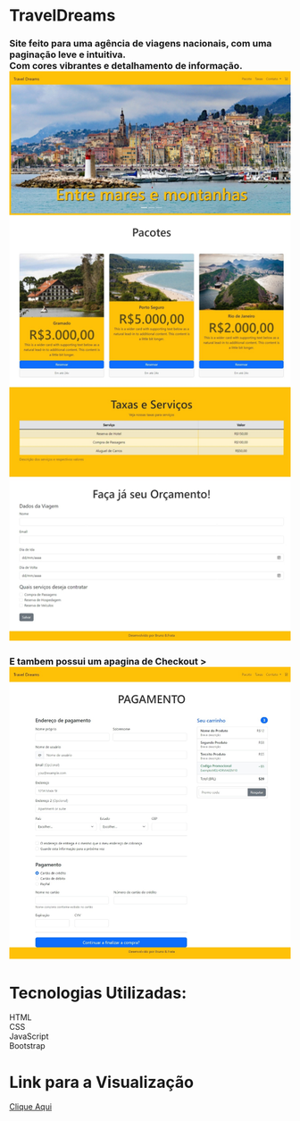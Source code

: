 
# TravelDreams

<h3>Site feito para uma agência de viagens nacionais, com uma paginação leve e intuitiva.<br>
Com cores vibrantes e detalhamento de informação.

<img src="./Assets/Captura%20da%20Web_13-6-2023_112837_.jpeg">

<h3>E tambem possui um apagina de Checkout >

<img src="./Assets/Captura%20da%20Web_13-6-2023_11323_.jpeg">

<h1>Tecnologias Utilizadas:</h1>
<p>HTML<br>
CSS<br>
JavaScript<br>
Bootstrap</p>

<h1>Link para a Visualização</h1>

<a href="">Clique Aqui

